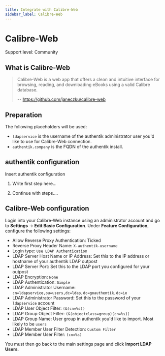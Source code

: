 ```yaml
---
title: Integrate with Calibre-Web
sidebar_label: Calibre-Web
---
```


# Calibre-Web

<span class="badge badge--secondary">Support level: Community</span>

## What is Calibre-Web

> Calibre-Web is a web app that offers a clean and intuitive interface for browsing, reading, and downloading eBooks using a valid Calibre database.
>
> -- https://github.com/janeczku/calibre-web

## Preparation

The following placeholders will be used:

- `ldapservice` is the username of the authentik administrator user you'd like to use for Calibre-Web connection.
- `authentik.company` is the FQDN of the authentik install.

## authentik configuration

Insert authentik configuration

1. Write first step here...

2. Continue with steps....

## Calibre-Web configuration

Login into your Calibre-Web instance using an administrator account and go to **Settings** -> **Edit Basic Configuration**. Under **Feature Configuration**, configure the following settings:

- Allow Reverse Proxy Authentication: Ticked
- Reverse Proxy Header Name: `X-authentik-username`
- Login type: `Use LDAP Authentication`
- LDAP Server Host Name or IP Address: Set this to the IP address or hostname of your authentik LDAP outpost
- LDAP Server Port: Set this to the LDAP port you configured for your outpost
- LDAP Encryption: `None`
- LDAP Authentication: `Simple`
- LDAP Administrator Username: `cn=ldapservice,ou=users,dc=ldap,dc=goauthentik,dc=io`
- LDAP Administrator Password: Set this to the password of your `ldapservice` account
- LDAP User Object Filter: `(&(cn=%s))`
- LDAP Group Object Filter: `(&(objectclass=group)(cn=%s))`
- LDAP Group Name: User group in authentik you'd like to import. Most likely to be `users`
- LDAP Member User Filter Detection: `Custom Filter`
- LDAP Member User Filter: `(cn=%s)`

You must then go back to the main settings page and click **Import LDAP Users**.

